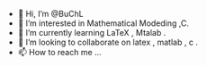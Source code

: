 - 👋 Hi, I’m @BuChL
- 👀 I’m interested in Mathematical Modeding ,C.
- 🌱 I’m currently learning LaTeX , Mtalab .
- 💞️ I’m looking to collaborate on latex , matlab , c .
- 📫 How to reach me ...

<!---
BuChL/BuChL is a ✨ special ✨ repository because its `README.md` (this file) appears on your GitHub profile.
You can click the Preview link to take a look at your changes.
--->
